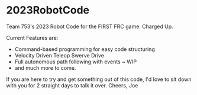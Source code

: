 # 2023RobotCode

Team 753's 2023 Robot Code for the FIRST FRC game: Charged Up.

Current Features are:

- Command-based programming for easy code structuring
- Velocity Driven Teleop Swerve Drive
- Full autonomous path following with events ~ WIP
- and much more to come.

If you are here to try and get something out of this code, I'd love to sit down with you for 2 straight days to talk it over.
Cheers,
Joe
